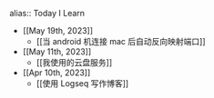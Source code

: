 alias:: Today I Learn

- [[May 19th, 2023]]
	- [[当 android 机连接 mac 后自动反向映射端口]]
- [[May 11th, 2023]]
	- [[我使用的云盘服务]]
- [[Apr 10th, 2023]]
	- [[使用 Logseq 写作博客]]